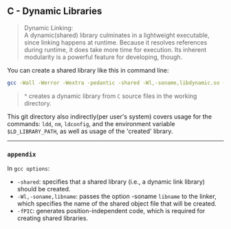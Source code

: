 ## C - Dynamic Libraries

> Dynamic Linking: 		  
> A dynamic(shared) library culminates in a lightweight executable, since linking happens at runtime. Because it resolves references during runtime, it does take more time for execution. Its inherent modularity is a powerful feature for developing, though.

You can create a shared library like this in command line:
```bash
gcc -Wall -Werror -Wextra -pedantic -shared -Wl,-soname,libdynamic.so -o libdynamic.so -fPIC *.c
```
> ^ creates a dynamic library from `C` source files in the working directory.


This git directory also indirectly(per user's system) covers usage for the commands: `ldd`, `nm`, `ldconfig`, and the environment variable `$LD_LIBRARY_PATH`, as well as usage of the 'created' library.

---
### `appendix`   		
In `gcc options`:

* `-shared`: specifies that a shared library (i.e., a dynamic link library) should be created.
* `-Wl,-soname,libname`: passes the option -soname `libname` to the linker, which specifies the name of the shared object file that will be created.
* `-fPIC`: generates position-independent code, which is required for creating shared libraries.

